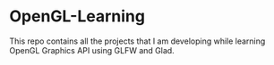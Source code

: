 # OpenGL-Learning
This repo contains all the projects that I am developing while learning OpenGL Graphics API using GLFW and Glad. 
